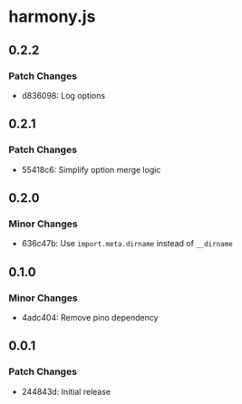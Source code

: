 # harmony.js

## 0.2.2

### Patch Changes

- d836098: Log options

## 0.2.1

### Patch Changes

- 55418c6: Simplify option merge logic

## 0.2.0

### Minor Changes

- 636c47b: Use `import.meta.dirname` instead of `__dirname`

## 0.1.0

### Minor Changes

- 4adc404: Remove pino dependency

## 0.0.1

### Patch Changes

- 244843d: Initial release
